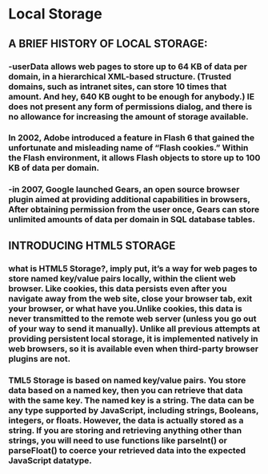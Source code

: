 # Local Storage
## A BRIEF HISTORY OF LOCAL STORAGE: 
### -userData allows web pages to store up to 64 KB of data per domain, in a hierarchical XML-based structure. (Trusted domains, such as intranet sites, can store 10 times that amount. And hey, 640 KB ought to be enough for anybody.) IE does not present any form of permissions dialog, and there is no allowance for increasing the amount of storage available.

### In 2002, Adobe introduced a feature in Flash 6 that gained the unfortunate and misleading name of “Flash cookies.” Within the Flash environment, it allows Flash objects to store up to 100 KB of data per domain.

### -in 2007, Google launched Gears, an open source browser plugin aimed at providing additional capabilities in browsers, After obtaining permission from the user once, Gears can store unlimited amounts of data per domain in SQL database tables.

## INTRODUCING HTML5 STORAGE
### what is HTML5 Storage?, imply put, it’s a way for web pages to store named key/value pairs locally, within the client web browser. Like cookies, this data persists even after you navigate away from the web site, close your browser tab, exit your browser, or what have you.Unlike cookies, this data is never transmitted to the remote web server (unless you go out of your way to send it manually). Unlike all previous attempts at providing persistent local storage, it is implemented natively in web browsers, so it is available even when third-party browser plugins are not.
### TML5 Storage is based on named key/value pairs. You store data based on a named key, then you can retrieve that data with the same key. The named key is a string. The data can be any type supported by JavaScript, including strings, Booleans, integers, or floats. However, the data is actually stored as a string. If you are storing and retrieving anything other than strings, you will need to use functions like parseInt() or parseFloat() to coerce your retrieved data into the expected JavaScript datatype.
